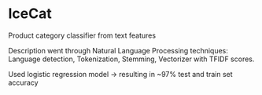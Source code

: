 # IceCat
Product category classifier from text features

Description went through Natural Language Processing techniques:
Language detection, Tokenization, Stemming, Vectorizer with TFIDF scores.

Used logistic regression model -> resulting in ~97% test and train set accuracy
